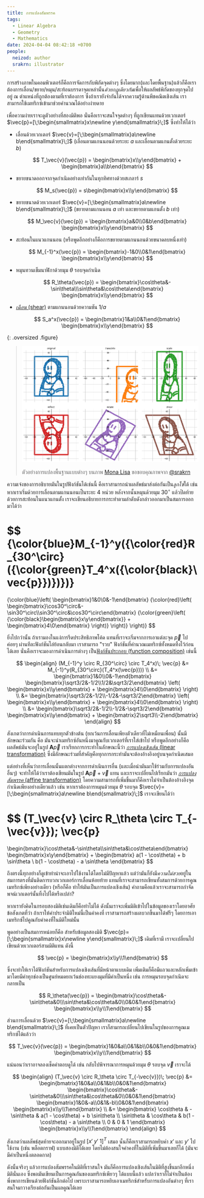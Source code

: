 ```yaml
---
title: การแปลงสัมพรรค
tags:
  - Linear Algebra
  - Geometry
  - Mathematics
date: 2024-04-04 08:42:18 +0700
people:
  neizod: author
  srakrn: illustrator
---
```


การสร้างภาพในคอมพิวเตอร์ก็คือการจัดการกับพิกัดจุดต่างๆ ซึ่งโดยมาก(และโดยพื้นฐาน)แล้วก็คือเราต้องการเลื่อน/ขยาย/หมุน/สะท้อนบรรดาจุดเหล่านั้น*ด้วยกฎเดียวกัน*เพื่อให้ผลลัพธ์พิกัดของทุกจุดไปอยู่ ณ ตำแหน่งที่ถูกต้องตามที่เราต้องการ ซึ่งถ้าเรายังจำกันได้จากความรู้ด้านพีชคณิตเชิงเส้น เราสามารถใช้เมทริกซ์เข้ามาช่วยคำนวณได้อย่างง่ายดาย

เพื่อความง่ายเราจะดูตัวอย่างที่สองมิติพอ นั่นคือเราจะสนใจจุดต่างๆ ที่ถูกเขียนแทนด้วยเวกเตอร์ $\vec{p}=[\;\begin{smallmatrix}x\newline y\end{smallmatrix}\;]$ ซึ่งทำให้ได้ว่า

- เลื่อนด้วยเวกเตอร์ $\vec{v}=[\;\begin{smallmatrix}a\newline b\end{smallmatrix}\;]$ (เลื่อนตามแกนนอนด้วยระยะ $a$ และเลื่อนตามแกนตั้งด้วยระยะ $b$)

  $$
  T_\vec{v}(\vec{p}) = \begin{bmatrix}x\\y\end{bmatrix} + \begin{bmatrix}a\\b\end{bmatrix}
  $$

- ขยายขนาดออกจากจุดกำเนิดอย่างเท่ากันในทุกทิศทางด้วยสเกลาร์ $s$

  $$
  M_s(\vec{p}) = s\begin{bmatrix}x\\y\end{bmatrix}
  $$

- ขยายขนาดด้วยเวกเตอร์ $\vec{v}=[\;\begin{smallmatrix}a\newline b\end{smallmatrix}\;]$ (ขยายตามแกนนอน $a$ เท่า และขยายตามแกนตั้ง $b$ เท่า)

  $$
  M_\vec{v}(\vec{p}) = \begin{bmatrix}a&0\\0&b\end{bmatrix} \begin{bmatrix}x\\y\end{bmatrix}
  $$

- สะท้อนในแนวแกนนอน (หรือพูดอีกอย่างก็คือการขยายตามแกนนอนด้วยขนาดลบหนึ่งเท่า)

  $$
  M_{-1}^x(\vec{p}) = \begin{bmatrix}-1&0\\0&1\end{bmatrix} \begin{bmatrix}x\\y\end{bmatrix}
  $$

- หมุนทวนเข็มนาฬิกาด้วยมุม $\theta$ รอบจุดกำเนิด

  $$
  R_\theta(\vec{p}) = \begin{bmatrix}\cos\theta&-\sin\theta\\\sin\theta&\cos\theta\end{bmatrix} \begin{bmatrix}x\\y\end{bmatrix}
  $$

- [*เฉือน* (shear)][shear] ตามแกนนอนด้วยความชัน $1/a$

  $$
  S_a^x(\vec{p}) = \begin{bmatrix}1&a\\0&1\end{bmatrix} \begin{bmatrix}x\\y\end{bmatrix}
  $$

{: .oversized .figure}
> ![](/images/math/transformation-matrix/affine-lisa.png)
>
> ตัวอย่างการแปลงพื้นฐานแบบต่างๆ บนภาพ [Mona Lisa][mona lisa] ขอขอบคุณภาพจาก [@srakrn][]

ความเจ๋งของการอธิบายมันในรูปฟังก์ชันได้เช่นนี้ คือเราสามารถนำผลลัพธ์มาส่งต่อกันเป็น*ลูกโซ่*ได้ เช่น หากเราเริ่มด้วยการเลื่อนตามแกนนอนเป็นระยะ $4$ หน่วย หลังจากนั้นหมุนด้วยมุม $30^\circ$ แล้วปิดท้ายด้วยการสะท้อนในแนวแกนตั้ง เราจะเขียนอธิบายการกระทำตามลำดับดังกล่าวออกมาเป็นสมการออกมาได้ว่า

$$
{\color{blue}M_{-1}^y({\color{red}R_{30^\circ}({\color{green}T_4^x({\color{black}\vec{p}})})})}
=
{\color{blue}\left(
\begin{bmatrix}1&0\\0&-1\end{bmatrix}
{\color{red}\left(
\begin{bmatrix}\cos30^\circ&-\sin30^\circ\\\sin30^\circ&\cos30^\circ\end{bmatrix}
{\color{green}\left(
{\color{black}\begin{bmatrix}x\\y\end{bmatrix}} + \begin{bmatrix}4\\0\end{bmatrix}
\right)}
\right)}
\right)}
$$

ยิ่งไปกว่านั้น ถ้าเรามองในแง่การรีดประสิทธิภาพโค้ด แทนที่เราจะเริ่มจากการเอาแต่ละจุด $\vec{p}$ ไปค่อยๆ ผ่านทีละฟังก์ชันไล่ย้อนกลับมา เราสามารถ "รวบ" ฟังก์ชันที่คำนวณเมทริกซ์ทั้งหมดทิ้งไว้ก่อนได้เลย นั่นคือเราจะมองการดำเนินการต่างๆ เป็น[ฟังก์ชันประกอบ (function composition)][function composition] เช่นนี้

$$
\begin{align}
(M_{-1}^y \circ R_{30^\circ} \circ T_4^x)\; \vec{p}
&= M_{-1}^y(R_{30^\circ}(T_4^x(\vec{p}))) \\
&=
\begin{bmatrix}1&0\\0&-1\end{bmatrix}
\begin{bmatrix}\sqrt3/2&-1/2\\1/2&\sqrt3/2\end{bmatrix}
\left(
\begin{bmatrix}x\\y\end{bmatrix} + \begin{bmatrix}4\\0\end{bmatrix}
\right) \\
&=
\begin{bmatrix}\sqrt3/2&-1/2\\-1/2&-\sqrt3/2\end{bmatrix}
\left(
\begin{bmatrix}x\\y\end{bmatrix} + \begin{bmatrix}4\\0\end{bmatrix}
\right) \\
&=
\begin{bmatrix}\sqrt3/2&-1/2\\-1/2&-\sqrt3/2\end{bmatrix}
\begin{bmatrix}x\\y\end{bmatrix}
+
\begin{bmatrix}2\sqrt3\\-2\end{bmatrix}
\end{align}
$$

สังเกตว่าการดำเนินการแทบทุกตัวข้างต้น (ยกเว้นการเลื่อนเพียงตัวเดียวที่ไม่เหมือนเพื่อน) นั้นมีลักษณะร่วมกัน คือ มันจะนำเมทริกซ์อันหนึ่งมาคูณกับเวกเตอร์ที่เราใส่เข้าไป หรือพูดอีกอย่างก็คือผลลัพธ์มันจะอยู่ในรูป $\mathbf{A}\vec{p}$ เราเรียกการกระทำในลักษณะนี้ว่า [*การแปลงเชิงเส้น* (linear transformation)][linear transformation] ซึ่งมีลักษณะร่วมที่สำคัญคือทุกการกระทำมันจะต้องอ้างอิงอยู่บนจุดกำเนิดเสมอ

แต่อย่างที่เห็นว่าการเลื่อนนั้นแตกต่างจากการดำเนินการอื่น (และเมื่อนำมันมาใช้ร่วมกับการแปลงอันอื่นๆ) จะทำให้ได้ว่าเราต้องเขียนมันในรูป $\mathbf{A}\vec{p}+\vec{v}$ แทน และเราจะเปลี่ยนไปเรียกมันว่า [*การแปลงสัมพรรค* (affine transformation)][affine transformation] โดยความสามารถที่เพิ่มขึ้นมาก็คือเราไม่จำเป็นต้องอ้างอิงจุดกำเนิดเพียงอย่างเดียวแล้ว เช่น หากเราต้องการหมุนด้วยมุม $\theta$ รอบจุด $\vec{v}=[\;\begin{smallmatrix}a\newline b\end{smallmatrix}\;]$ เราจะเขียนได้ว่า

$$
(T_\vec{v} \circ R_\theta \circ T_{-\vec{v}})\; \vec{p}
=
\begin{bmatrix}\cos\theta&-\sin\theta\\\sin\theta&\cos\theta\end{bmatrix}
\begin{bmatrix}x\\y\end{bmatrix}
+
\begin{bmatrix}
a(1 - \cos\theta) + b \sin\theta \\
b(1 - \cos\theta) - a \sin\theta
\end{bmatrix}
$$

ถึงตรงนี้ทุกอย่างก็ดูเข้าท่าน่าจะเอาไปใช้งานได้โดยไม่มีปัญหาแล้ว แต่ว่ามันก็ยังมี*ความไม่สวย*อยู่ในสมการตรงที่มันติดการบวกเวกเตอร์การเลื่อนห้อยท้าย แทนที่เราจะสามารถเขียนทั้งสมการด้วยการคูณเมทริกซ์เพียงอย่างเดียว (หรือก็คือ ทำให้มันเป็นการแปลงเชิงเส้น) คำถามคือแล้วเราจะสามารถกำจัดพจน์เวกเตอร์นั้นทิ้งไปได้หรือเปล่า?

หากเรายังคิดในกรอบสองมิติเช่นเดิมก็คือทำไม่ได้ ดังนั้นเราจะเพิ่มมิติเข้าไปในข้อมูลของเราโดยอาศัยข้อสังเกตที่ว่า ถ้าเราให้ค่าประจำมิติใหม่นี้เป็นค่าคงที่ เราสามารถสร้างผลบวกขึ้นมาได้ฟรีๆ โดยการเอาเมทริกซ์ไปคูณกับค่าคงที่ในมิติใหม่นั้น

พูดอย่างเป็นสมการหน่อยก็คือ สำหรับข้อมูลสองมิติ $\vec{p}=[\;\begin{smallmatrix}x\newline y\end{smallmatrix}\;]$ เดิมที่เรามี เราจะเปลี่ยนไปเขียนด้วยเวกเตอร์สามมิติแทน ดังนี้

$$
\vec{p} = \begin{bmatrix}x\\y\\1\end{bmatrix}
$$

ซึ่งจะทำให้เราได้ฟังก์ชันสำหรับการแปลงเชิงเส้นที่มีหน้าตาแบบเดิม เพิ่มเติมก็คือมีแถวและหลักเพิ่มเข้ามาโดยมีค่าทุกช่องเป็นศูนย์หมดยกเว้นช่องทะแยงมุมที่มีค่าเป็นหนึ่ง เช่น การหมุนรอบจุดกำเนิดจะกลายเป็น

$$
R_\theta(\vec{p}) =
\begin{bmatrix}\cos\theta&-\sin\theta&0\\\sin\theta&\cos\theta&0\\0&0&1\end{bmatrix}
\begin{bmatrix}x\\y\\1\end{bmatrix}
$$

ส่วนการเลื่อนด้วย $\vec{v}=[\;\begin{smallmatrix}a\newline b\end{smallmatrix}\;]$ ที่เคยเป็นตัวปัญหา เราก็สามารถเปลี่ยนไปเขียนในรูปของการคูณเมทริกซ์ได้แล้วว่า

$$
T_\vec{v}(\vec{p}) =
\begin{bmatrix}1&0&a\\0&1&b\\0&0&1\end{bmatrix}
\begin{bmatrix}x\\y\\1\end{bmatrix}
$$

แน่นอนว่าเราอาจลองเช็คคำตอบดูได้ เช่น กลับไปพิจารณาการหมุนด้วยมุม $\theta$ รอบจุด $\vec{v}$ เราจะได้

$$
\begin{align}
(T_\vec{v} \circ R_\theta \circ T_{-\vec{v}})\; \vec{p}
&=
\begin{bmatrix}1&0&a\\0&1&b\\0&0&1\end{bmatrix}
\begin{bmatrix}\cos\theta&-\sin\theta&0\\\sin\theta&\cos\theta&0\\0&0&1\end{bmatrix}
\begin{bmatrix}1&0&-a\\0&1&-b\\0&0&1\end{bmatrix}
\begin{bmatrix}x\\y\\1\end{bmatrix} \\
&=
\begin{bmatrix}
\cos\theta & -\sin\theta & a(1 - \cos\theta) + b \sin\theta \\
\sin\theta &  \cos\theta & b(1 - \cos\theta) - a \sin\theta \\
0 & 0 & 1
\end{bmatrix}
\begin{bmatrix}x\\y\\1\end{bmatrix}
\end{align}
$$

สังเกตว่าผลลัพธ์สุดท้ายจะออกมาอยู่ในรูป $[x'\;y'\;1]^T$ เสมอ นั่นก็คือเราสามารถหยิบค่า $x'$ และ $y'$ ไปใช้งาน (เช่น พล็อตกราฟ) แบบสองมิติได้เลย โดยไม่ต้องสนใจค่าคงที่ในมิติที่เพิ่มขึ้นมาเลยก็ได้ (มันจะมีค่าเป็นหนึ่งตลอดกาล)

ดังนั้นจริงๆ แล้วการแปลงสัมพรรคในมิติที่เราสนใจ มันก็คือการแปลงเชิงเส้นในมิติที่สูงขึ้นมาอีกหนึ่งมิตินั่นเอง ซึ่งพอมันเขียนเป็นการคูณกันของเมทริกซ์เพียวๆ ได้แบบนี้แล้ว แปลว่าเราก็ไม่จำเป็นต้องพึ่งพาการเขียนด้วยฟังก์ชันอีกต่อไป เพราะเราสามารถหยิบเอาเมทริกซ์สำหรับการแปลงอันต่างๆ ที่เราสนใจมาวางเรียงต่อกันเป็นผลคูณได้เลย


[@srakrn]: //twitter.com/srakrn

[mona lisa]: //en.wikipedia.org/wiki/Mona_Lisa
[shear]: //en.wikipedia.org/wiki/Shear_mapping
[function composition]: //en.wikipedia.org/wiki/Function_composition
[linear transformation]: //en.wikipedia.org/wiki/Linear_map
[affine transformation]: //en.wikipedia.org/wiki/Affine_transformation